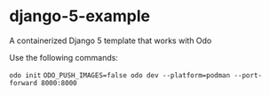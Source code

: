 # django-5-example
A containerized Django 5 template that works with Odo

Use the following commands:

`odo init`
`ODO_PUSH_IMAGES=false odo dev --platform=podman --port-forward 8000:8000`
